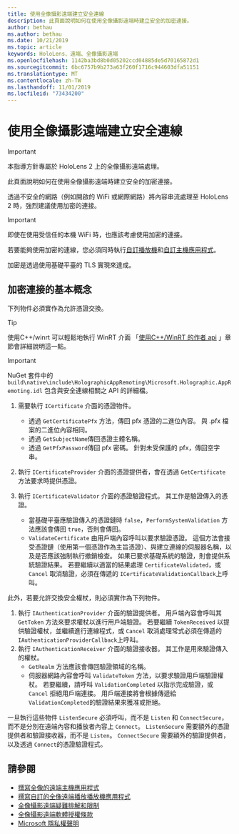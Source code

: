 ```yaml
---
title: 使用全像攝影遠端建立安全連線
description: 此頁面說明如何在使用全像攝影遠端時建立安全的加密連接。
author: bethau
ms.author: bethau
ms.date: 10/21/2019
ms.topic: article
keywords: HoloLens、遠端、全像攝影遠端
ms.openlocfilehash: 1142ba3bd8b0d05202ccd04885de5d70165872d1
ms.sourcegitcommit: 6bc6757b9b273a63f260f1716c944603dfa51151
ms.translationtype: MT
ms.contentlocale: zh-TW
ms.lasthandoff: 11/01/2019
ms.locfileid: "73434200"
---
```

# <a name="establishing-a-secure-connection-with-holographic-remoting"></a>使用全像攝影遠端建立安全連線

>[!IMPORTANT]
>本指導方針專屬於 HoloLens 2 上的全像攝影遠端處理。

此頁面說明如何在使用全像攝影遠端時建立安全的加密連接。

透過不安全的網路（例如開啟的 WiFi 或網際網路）將內容串流處理至 HoloLens 2 時，強烈建議使用加密的連接。

>[!IMPORTANT]
>即使在使用受信任的本機 WiFi 時，也應該考慮使用加密的連接。

若要能夠使用加密的連線，您必須同時執行[自訂播放機](holographic-remoting-create-player.md)和[自訂主機應用程式](holographic-remoting-create-host.md)。

加密是透過使用基礎平臺的 TLS 實現來達成。

## <a name="basics-of-an-encrypted-connection"></a>加密連接的基本概念

下列物件必須實作為允許憑證交換。

>[!TIP]
>使用C++/winrt 可以輕鬆地執行 WinRT 介面 「[使用C++/WinRT 的作者 api](https://docs.microsoft.com//windows/uwp/cpp-and-winrt-apis/author-apis) 」章節會詳細說明這一點。

>[!IMPORTANT]
>NuGet 套件中的 ```build\native\include\HolographicAppRemoting\Microsoft.Holographic.AppRemoting.idl``` 包含與安全連線相關之 API 的詳細檔。

1) 需要執行 ```ICertificate``` 介面的憑證物件。

    * 透過 ```GetCertificatePfx``` 方法，傳回 pfx 憑證的二進位內容。 與 .pfx 檔案的二進位內容相同。
    * 透過 ```GetSubjectName```傳回憑證主體名稱。
    * 透過 ```GetPfxPassword```傳回 pfx 密碼。 針對未受保護的 pfx，傳回空字串。

2) 執行 ```ICertificateProvider``` 介面的憑證提供者，會在透過 ```GetCertificate``` 方法要求時提供憑證。

3) 執行 ```ICertificateValidator``` 介面的憑證驗證程式。 其工作是驗證傳入的憑證。
    * 當基礎平臺應驗證傳入的憑證鏈時 ```false```，```PerformSystemValidation``` 方法應該會傳回 ```true```，否則會傳回。
    * ```ValidateCertificate``` 由用戶端內容呼叫以要求驗證憑證。 這個方法會接受憑證鏈（使用第一個憑證作為主旨憑證）、與建立連線的伺服器名稱，以及是否應該強制執行撤銷檢查。 如果已要求基礎系統的驗證，則會提供系統驗證結果。 若要繼續以適當的結果處理 ```CertificateValidated```，或 ```Cancel``` 取消驗證，必須在傳遞的 ```ICertificateValidationCallback```上呼叫。

此外，若要允許交換安全權杖，則必須實作為下列物件。

1) 執行 ```IAuthenticationProvider``` 介面的驗證提供者。 用戶端內容會呼叫其 ```GetToken``` 方法來要求權杖以進行用戶端驗證。 若要繼續 ```TokenReceived``` 以提供驗證權杖，並繼續進行連線程式，或 ```Cancel``` 取消處理常式必須在傳遞的 ```IAuthenticationProviderCallback```上呼叫。
2) 執行 ```IAuthenticationReceiver``` 介面的驗證接收器。 其工作是用來驗證傳入的權杖。
    * ```GetRealm``` 方法應該會傳回驗證領域的名稱。
    * 伺服器網路內容會呼叫 ```ValidateToken``` 方法，以要求驗證用戶端驗證權杖。 若要繼續，請呼叫 ```ValidationCompleted``` 以指示完成驗證，或 ```Cancel``` 拒絕用戶端連接。 用戶端連接將會根據傳遞給 ```ValidationCompleted```的驗證結果來獲准或拒絕。 

一旦執行這些物件 ```ListenSecure``` 必須呼叫，而不是 ```Listen``` 和 ```ConnectSecure```，而不是分別在遠端內容和播放者內容上 ```Connect```。 ```ListenSecure``` 需要額外的憑證提供者和驗證接收器，而不是 ```Listen```。 ```ConnectSecure``` 需要額外的驗證提供者，以及透過 ```Connect```的憑證驗證程式。

## <a name="see-also"></a>請參閱
* [撰寫全像的遠端主機應用程式](holographic-remoting-create-host.md)
* [撰寫自訂的全像遠端播放播放機應用程式](holographic-remoting-create-player.md)
* [全像攝影遠端疑難排解和限制](holographic-remoting-troubleshooting.md)
* [全像攝影遠端軟體授權條款](https://docs.microsoft.com//legal/mixed-reality/microsoft-holographic-remoting-software-license-terms)
* [Microsoft 隱私權聲明](https://go.microsoft.com/fwlink/?LinkId=521839)
